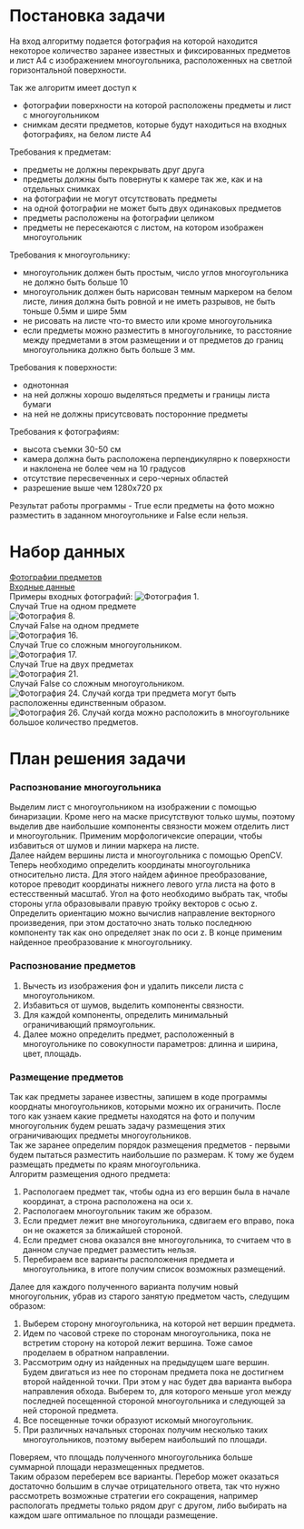 # Постановка задачи
На вход алгоритму подается фотография на которой находится некоторое количество заранее известных и фиксированных предметов и лист А4 с изображением многоугольника, расположенных на светлой горизонтальной поверхности.

Так же алгоритм имеет доступ к
- фотографии поверхности на которой расположены предметы и лист с многоугольником
- снимкам десяти предметов, которые будут находиться на входных фотографиях, на белом листе А4

Требования к предметам:
- предметы не должны перекрывать друг друга 
- предметы должны быть повернуты к камере так же, как и на отдельных снимках
- на фотографии не могут отсутствовать предметы
- на одной фотографии не может быть двух одинаковых предметов
- предметы расположены на фотографии целиком
- предметы не пересекаются с листом, на котором изображен многоугольник

Требования к многоугольнику:
- многоугольник должен быть простым, число углов многоугольника не должно быть больше 10
- многоугольник должен быть нарисован темным маркером на белом листе, линия должна быть ровной и не иметь разрывов, не быть тоньше 0.5мм и шире 5мм
- не рисовать на листе что-то вместо или кроме многоугольника
- если предметы можно разместить в многоугольнике, то расстояние между предметами в этом размещении и от предметов до границ многоугольника должно быть больше 3 мм.

Требования к поверхности:
- однотонная
- на ней должны хорошо выделяться предметы и границы листа бумаги
- на ней не должны присутсвовать посторонние предметы

Требования к фотографиям:
- высота съемки 30-50 см
- камера должна быть расположена перпендикулярно к поверхности и наклонена не более чем на 10 градусов
- отсутствие пересвеченных и серо-черных областей
- разрешение выше чем 1280x720 px

Результат работы программы - True если предметы на фото можно разместить в заданном многоугольнике и False если нельзя.
# Набор данных
[Фотографии предметов](https://github.com/Elizaveta11111/Intelligent_Placer/tree/main/objects)  
[Входные данные](https://github.com/Elizaveta11111/Intelligent_Placer/tree/main/input)  
Примеры входных фотографий: 
![Фотография 1.](https://github.com/Elizaveta11111/Intelligent_Placer/blob/main/input/1.jpg?raw=true)  
Случай True на одном предмете  
![Фотография 8.](https://github.com/Elizaveta11111/Intelligent_Placer/blob/main/input/8.jpg?raw=true)   
Случай False на одном предмете  
![Фотография 16.](https://github.com/Elizaveta11111/Intelligent_Placer/blob/main/input/16.jpg?raw=true)  
Случай True со сложным многоугольником.  
![Фотография 17.](https://github.com/Elizaveta11111/Intelligent_Placer/blob/main/input/17.jpg?raw=true)  
Случай True на двух предметах  
![Фотография 21.](https://github.com/Elizaveta11111/Intelligent_Placer/blob/main/input/21.jpg?raw=true)  
Случай False со сложным многоугольником.  
![Фотография 24.](https://github.com/Elizaveta11111/Intelligent_Placer/blob/main/input/24.jpg?raw=true) 
Случай когда три предмета могут быть расположенны единственным образом.  
![Фотография 26.](https://github.com/Elizaveta11111/Intelligent_Placer/blob/main/input/26.jpg?raw=true) 
Случай когда можно расположить в многоугольнике большое количество предметов. 

# План решения задачи
### Распознование многоугольника
Выделим лист с многоугольником на изображении с помощью бинаризации. Кроме него на маске присутствуют только шумы, поэтому выделив две наибольшие компоненты связности можем отделить лист и многоугольник. Применим морфологичексие операции, чтобы избавиться от шумов и линии маркера на листе.  
Далее найдем вершины листа и многоугольника с помощью OpenCV.  
Теперь необходимо определить координаты многоугольника относительно листа. Для этого найдем афинное преобразование, которое преводит координаты нижнего левого угла листа на фото в естесственный масштаб. Угол на фото необходимо выбрать так, чтобы стороны угла образовывали правую тройку векторов с осью z. Определить ориентацию можно вычислив направление векторного произведения, при этом достаточно знать только последнюю компоненту так как оно определяет знак по оси z. В конце применим найденное преобразование к многоугольнику.
### Распознование предметов
1. Вычесть из изображения фон и удалить пиксели листа с многоугольником. 
2. Избавиться от шумов, выделить компоненты связности.
3. Для каждой компоненты, определить минимальный ограничивающий прямоугольник.
4. Далее можно определить предмет, расположенный в многоугольнике по совокупности параметров: длинна и ширина, цвет, площадь.
### Размещение предметов
Так как предметы заранее известны, запишем в коде программы коорднаты многоугольников, которыми можно их ограничить. После того как узнаем какие предметы находятся на фото и получим многоугольник будем решать задачу размещения этих ограничивающих предметы многоугольников.  
Так же заранее определим порядок размещения предметов - первыми будем пытаться разместить наибольшие по размерам. К тому же будем размещать предметы по краям многоугольника.  
Алгоритм размещения одного предмета:
1. Распологаем предмет так, чтобы одна из его вершин была в начале координат, а строна расположена на оси x.
2. Распологаем многоугольник таким же образом.
3. Если предмет лежит вне многоугольника, сдвигаем его вправо, пока он не окажется за ближайшей стороной.
4. Если предмет снова оказался вне многоугольника, то считаем что в данном случае предмет разместить нельзя.
5. Перебираем все варианты расположения предмета и многоугольника, в итоге получим список возможных размещений.

Далее для каждого полученного варианта получим новый многоугольник, убрав из старого занятую предметом часть, следущим образом:  
1. Выберем сторону многоугольника, на которой нет вершин предмета.
2. Идем по часовой стреке по сторонам многоугольника, пока не встретим сторону на которой лежит вершина. Тоже самое проделаем в обратном направлении.
3. Рассмотрим одну из найденных на предыдущем шаге вершин. Будем двигаться из нее по сторонам предмета пока не достигнем второй найденной точки. При этом у нас будет два варианта выбора направления обхода. Выберем то, для которого меньше угол между последней посещенной стороной многоугольника и следующей за ней стороной предмета.
4. Все посещенные точки образуют искомый многоугольник. 
5. При различных начальных сторонах получим несколько таких многоугольников, поэтому выберем наибольший по площади.
  
Поверяем, что площадь полученного многоугольника больше суммарной площади неразмещенных предметов.  
Таким образом переберем все варианты. Перебор может оказаться достаточно большим в случае отрицательного ответа, так что нужно рассмотреть возможные стратегии его сокращения, например распологать предметы только рядом друг с другом, либо выбирать на каждом шаге оптимальное по площади размещение.